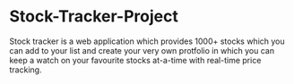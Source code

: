 # Stock-Tracker-Project
Stock tracker is a web application which provides 1000+ stocks which you can add to your list and create your very own protfolio in which you can keep a watch on your favourite stocks at-a-time with real-time price tracking.

